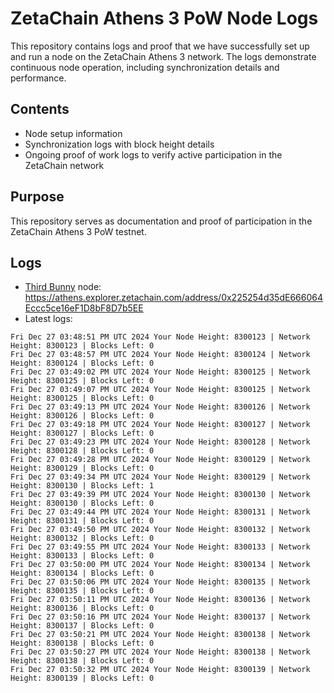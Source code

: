 # ZetaChain Athens 3 PoW Node Logs
This repository contains logs and proof that we have successfully set up and run a node on the ZetaChain Athens 3 network. The logs demonstrate continuous node operation, including synchronization details and performance.

## Contents
- Node setup information
- Synchronization logs with block height details
- Ongoing proof of work logs to verify active participation in the ZetaChain network

## Purpose
This repository serves as documentation and proof of participation in the ZetaChain Athens 3 PoW testnet.

## Logs

- [Third Bunny](https://thirdbunny.xyz/) node: https://athens.explorer.zetachain.com/address/0x225254d35dE666064Eccc5ce16eF1D8bF8D7b5EE
- Latest logs:
```
Fri Dec 27 03:48:51 PM UTC 2024 Your Node Height: 8300123 | Network Height: 8300123 | Blocks Left: 0
Fri Dec 27 03:48:57 PM UTC 2024 Your Node Height: 8300124 | Network Height: 8300124 | Blocks Left: 0
Fri Dec 27 03:49:02 PM UTC 2024 Your Node Height: 8300125 | Network Height: 8300125 | Blocks Left: 0
Fri Dec 27 03:49:07 PM UTC 2024 Your Node Height: 8300125 | Network Height: 8300125 | Blocks Left: 0
Fri Dec 27 03:49:13 PM UTC 2024 Your Node Height: 8300126 | Network Height: 8300126 | Blocks Left: 0
Fri Dec 27 03:49:18 PM UTC 2024 Your Node Height: 8300127 | Network Height: 8300127 | Blocks Left: 0
Fri Dec 27 03:49:23 PM UTC 2024 Your Node Height: 8300128 | Network Height: 8300128 | Blocks Left: 0
Fri Dec 27 03:49:28 PM UTC 2024 Your Node Height: 8300129 | Network Height: 8300129 | Blocks Left: 0
Fri Dec 27 03:49:34 PM UTC 2024 Your Node Height: 8300129 | Network Height: 8300130 | Blocks Left: 1
Fri Dec 27 03:49:39 PM UTC 2024 Your Node Height: 8300130 | Network Height: 8300130 | Blocks Left: 0
Fri Dec 27 03:49:44 PM UTC 2024 Your Node Height: 8300131 | Network Height: 8300131 | Blocks Left: 0
Fri Dec 27 03:49:50 PM UTC 2024 Your Node Height: 8300132 | Network Height: 8300132 | Blocks Left: 0
Fri Dec 27 03:49:55 PM UTC 2024 Your Node Height: 8300133 | Network Height: 8300133 | Blocks Left: 0
Fri Dec 27 03:50:00 PM UTC 2024 Your Node Height: 8300134 | Network Height: 8300134 | Blocks Left: 0
Fri Dec 27 03:50:06 PM UTC 2024 Your Node Height: 8300135 | Network Height: 8300135 | Blocks Left: 0
Fri Dec 27 03:50:11 PM UTC 2024 Your Node Height: 8300136 | Network Height: 8300136 | Blocks Left: 0
Fri Dec 27 03:50:16 PM UTC 2024 Your Node Height: 8300137 | Network Height: 8300137 | Blocks Left: 0
Fri Dec 27 03:50:21 PM UTC 2024 Your Node Height: 8300138 | Network Height: 8300138 | Blocks Left: 0
Fri Dec 27 03:50:27 PM UTC 2024 Your Node Height: 8300138 | Network Height: 8300138 | Blocks Left: 0
Fri Dec 27 03:50:32 PM UTC 2024 Your Node Height: 8300139 | Network Height: 8300139 | Blocks Left: 0
```
